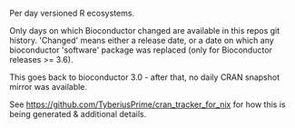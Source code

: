 Per day versioned R ecosystems.

Only days on which Bioconductor changed are available in this repos
git history. 'Changed' means either a release date, or a date on which 
any bioconductor 'software' package was replaced (only for Bioconductor releases >= 3.6).

This goes back to bioconductor 3.0 - after that, no daily CRAN snapshot mirror was 
available.

See https://github.com/TyberiusPrime/cran_tracker_for_nix
for how this is being generated & additional details.

